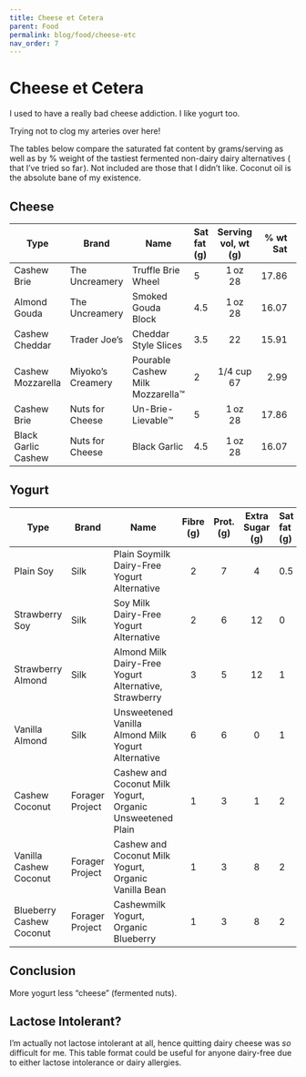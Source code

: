 ```yaml
---
title: Cheese et Cetera
parent: Food
permalink: blog/food/cheese-etc
nav_order: 7
---
```


# Cheese et Cetera

I used to have a really bad cheese addiction. I like yogurt too. 

Trying not to clog my arteries over here!

The tables below compare the saturated fat content by grams/serving as well as by % weight of the tastiest fermented non-dairy dairy alternatives ( that I’ve tried so far ). Not included are those that I didn’t like. Coconut oil is the absolute bane of my existence. 

## Cheese

| Type                | Brand             | Name                             | Sat fat (g) | Serving vol, wt (g) | % wt Sat | % DV |
| ------------------- | ----------------- | -------------------------------- | :---------- | :-----------------: | -------: | ---- |
| Cashew Brie         | The Uncreamery    | Truffle Brie Wheel               | 5           |     1 oz<br>28      |    17.86 | 25   |
| Almond Gouda        | The Uncreamery    | Smoked Gouda Block               | 4.5         |     1 oz<br>28      |    16.07 | 23   |
| Cashew Cheddar      | Trader Joe’s      | Cheddar Style Slices             | 3.5         |         22          |    15.91 | 18   |
| Cashew Mozzarella   | Miyoko’s Creamery | Pourable Cashew Milk Mozzarella™ | 2           |   1/4&nbsp;cup <br>67    |     2.99 | 10   |
| Cashew Brie         | Nuts for Cheese   | Un-Brie-Lievable™                | 5           |     1 oz<br>28      |    17.86 | 25   |
| Black Garlic Cashew | Nuts for Cheese   | Black Garlic                     | 4.5         |     1 oz<br>28      |    16.07 | 23   |

## Yogurt

| Type                        | Brand           | Name                                                      | Fibre (g) | Prot. (g) | Extra Sugar (g) | Sat fat (g) | Serving vol, wt (g) | % wt Sat | % DV |
| --------------------------- | --------------- | --------------------------------------------------------- | :-------: | :------: | :-------------: | :---------- | :-----------------: | -------: | ---- |
| Plain Soy                   | Silk            | Plain Soymilk<br>Dairy-Free Yogurt Alternative            |     2     |    7     |        4        | 0.5         |   3/4&nbsp;cup<br>170    |     0.29 | 3    |
| Strawberry Soy              | Silk            | Soy Milk Dairy-Free Yogurt Alternative                    |     2     |    6     |       12        | 0           |         150         |        0 | 0    |
| Strawberry Almond           | Silk            | Almond Milk Dairy-Free Yogurt Alternative, Strawberry     |     3     |    5     |       12        | 1           |         150         |     0.67 | 5    |
| Vanilla Almond              | Silk            | Unsweetened Vanilla Almond Milk Yogurt Alternative        |     6     |    6     |        0        | 1           |         28          |     0.67 | 5    |
| Cashew Coconut              | Forager Project | Cashew and Coconut Milk Yogurt, Organic Unsweetened Plain |     1     |    3     |        1        | 2           |    5.3 oz<br>150    |     1.33 | 10   |
| Vanilla<br>Cashew Coconut   | Forager Project | Cashew and Coconut Milk Yogurt, Organic Vanilla Bean      |     1     |    3     |        8        | 2           |    5.3 oz<br>150    |     1.33 | 10   |
| Blueberry<br>Cashew Coconut | Forager Project | Cashewmilk Yogurt, Organic Blueberry                      |     1     |    3     |        8        | 2           |    5.3 oz<br>150    |     1.33 | 10   |


## Conclusion
More yogurt less “cheese” (fermented nuts).

## Lactose Intolerant?
I’m actually not lactose intolerant at all, hence quitting dairy cheese was _so_ difficult for me.
This&nbsp;table&nbsp;format&nbsp;could be useful for anyone dairy-free due to either lactose intolerance or&nbsp;dairy&nbsp;allergies.


[TRUFF]: https://www.truff.com/
